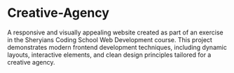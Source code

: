 # Creative-Agency
A responsive and visually appealing website created as part of an exercise in the Sheryians Coding School Web Development course. This project demonstrates modern frontend development techniques, including dynamic layouts, interactive elements, and clean design principles tailored for a creative agency.
